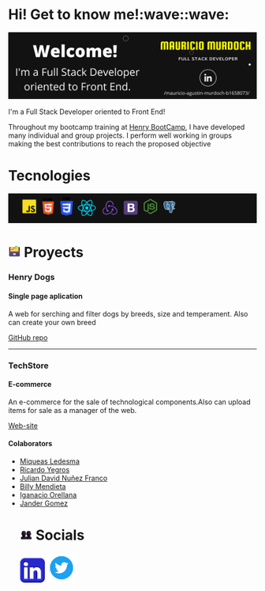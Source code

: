 <h1>Hi! Get to know me!:wave::wave:</h1> 
 <a href="https://www.linkedin.com/in/mauricio-agustin-murdoch-b1658073/?locale=en_US" target="_blanck"><img src="https://github.com/Mauricioam/Mauricioam/blob/main/Banner%20de%20YouTube%20Gamer%20Supervivencia%20Negro%20y%20Amarillo%20banner%20intro.png"/></a>
<p>I'm a Full Stack Developer oriented to Front End!</p>
<p>Throughout my bootcamp training at <a href="https://www.soyhenry.com/webfullstack">Henry BootCamp</a>, I have developed many individual and group projects.
I perform well working in groups making the best contributions to reach the proposed objective</p>
<h1> Tecnologies</h1>
<img src="https://github.com/Mauricioam/Mauricioam/blob/main/Banner%20de%20YouTube%20Gamer%20Supervivencia%20Negro%20y%20Amarillo%20reducido%202.png"/>
 <h1><img src="https://github.com/Mauricioam/Mauricioam/blob/main/Card%20File%20Box.png" width="25" height="25"/> Proyects</h1> 
 
 <h3>Henry Dogs</h3>
 
 <h4>Single page aplication</h4>
 <p>A web for serching and filter dogs by breeds, size and temperament. Also can create your own breed</p>
 <a href="https://github.com/Mauricioam/Proyecto_Henry_PI_Dogs">GitHub repo</a>
 <hr/>
 <h3>TechStore</h3>
 
 <h4>E-commerce</h4>
 <p>An e-commerce for the sale of technological components.Also can upload items for sale as a manager of the web.</p>
 <a href="https://techstore-ruby.vercel.app/">Web-site</a>
 <h4>Colaborators</h4>
 <ul>
 <li><a href="https://github.com/MiqueasLedesma">Miqueas Ledesma </a></li>
 <li><a href="https://github.com/ricardoyegros">Ricardo Yegros </a></li>
 <li><a href="https://github.com/juliandavidnunesfranco"> Julian David Nuñez Franco </a></li>
 <li><a href="https://github.com/oscararald">Billy Mendieta </a></li>
 <li><a href="https://github.com/IgnacioOrellana">Iganacio Orellana </a></li>
 <li><a href="https://github.com/Jander1016">Jander Gomez </a></li>
</u>

<h1><img src="https://github.com/Mauricioam/Mauricioam/blob/main/Busts%20in%20Silhouette.png" width="25" height="25"/> Socials</h1>

<a href="https://www.linkedin.com/in/mauricio-agustin-murdoch-b1658073/"><img src="https://github.com/Mauricioam/Mauricioam/blob/main/pngwing.com%20(1).png"  width="50" height="50"/></a>
<a href="https://twitter.com/maurimurdoch"><img src="https://github.com/Mauricioam/Mauricioam/blob/main/pngwing.com%20(3).png"  width="60" height="60"/></a>
